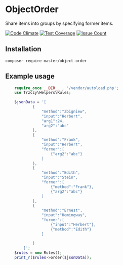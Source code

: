 # ObjectOrder
Share items into groups by specifying former items.

[![Code Climate](https://codeclimate.com/github/trzczy/ObjectOrder/badges/gpa.svg)](https://codeclimate.com/github/trzczy/ObjectOrder)
[![Test Coverage](https://codeclimate.com/github/trzczy/ObjectOrder/badges/coverage.svg)](https://codeclimate.com/github/trzczy/ObjectOrder/coverage)
[![Issue Count](https://codeclimate.com/github/trzczy/ObjectOrder/badges/issue_count.svg)](https://codeclimate.com/github/trzczy/ObjectOrder)
## Installation
`composer require master/object-order`

## Example usage
```php
    require_once __DIR__ . '/vendor/autoload.php';
    use Trzczy\Helpers\Rules;
    
    $jsonData = '[
            {
                "method":"Zbigniew",
                "input":"Herbert",
                "arg1":24,
                "arg2":"abc"
            },
            {
                "method":"Frank",
                "input":"Herbert",
                "former":[
                    {"arg2":"abc"}
                ]
            },
            {
                "method":"Edith",
                "input":"Stein",
                "former":[
                    {"method":"Frank"},
                    {"arg2":"abc"}
                ]
            },
            {
                "method":"Ernest",
                "input":"Hemingway",
                "former":[
                    {"input":"Herbert"},
                    {"method":"Edith"}
                ]
    
            }
        ]';
    $rules = new Rules();
    print_r($rules->order($jsonData));
```